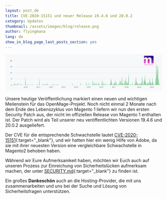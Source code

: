 ```yaml
---
layout: post_de
title: CVE-2020-15151 und neuer Release 19.4.6 und 20.0.2
category: Updates
thumbnail: /assets/images/blog/release.png
author: flyingmana
lang: de
show_in_blog_page_last_posts_section: yes
---
```


<img src="/images//posts/openmage_contributions_logo_2020_08.png" />

Unsere heutige Veröffentlichung markiert einen neuen und wichtigen Meilenstein für das OpenMage-Projekt. Noch nicht einmal 2 Monate nach dem Ende des Lebenszyklus von Magento 1 liefern wir nun den ersten Security Patch aus, der nicht im offiziellen Release von Magento 1 enthalten ist. Der Patch wird als Teil unserer neu veröffentlichten Versionen 19.4.6 und 20.0.2 ausgeliefert.

Der CVE für die entsprechende Schwachstelle lautet [CVE-2020-15151](https://github.com/OpenMage/magento-lts/security/advisories/GHSA-crf2-xm6x-46p6){:target="_blank"},
und wir hatten hier ein wenig Hilfe von Adobe, da sie mit ihrer neuesten Version eine vergleichbare Schwachstelle in Magento2 behoben haben.

Während wir Eure Aufmerksamkeit haben, möchten wir Euch auch auf unseren Prozess zur Einreichung von Sicherheitslücken aufmerksam machen, der unter [SECURITY.md](https://github.com/OpenMage/magento-lts/blob/1.9.4.x/SECURITY.md){:target="_blank"} zu finden ist.

Ein großes **Dankeschön** auch an die Hosting-Provider, die mit uns zusammenarbeiten und uns bei der Suche und Lösung von Sicherheitsfragen unterstützen.
